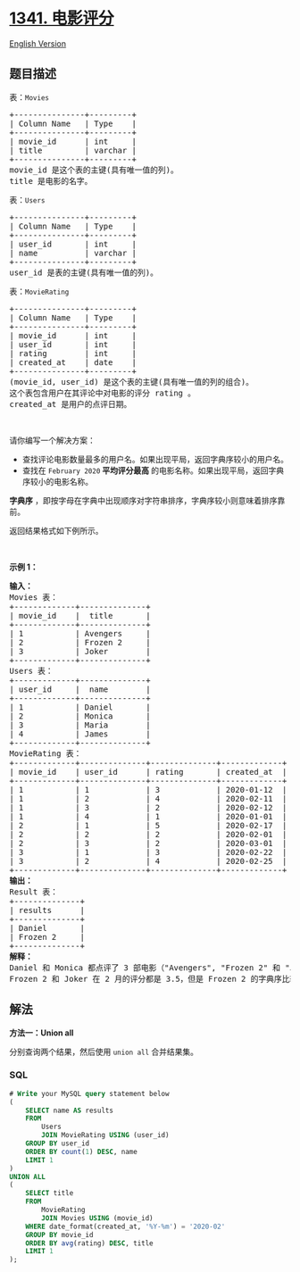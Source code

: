 # [1341. 电影评分](https://leetcode.cn/problems/movie-rating)

[English Version](/solution/1300-1399/1341.Movie%20Rating/README_EN.md)

## 题目描述

<!-- 这里写题目描述 -->

<p>表：<code>Movies</code></p>

<pre>
+---------------+---------+
| Column Name   | Type    |
+---------------+---------+
| movie_id      | int     |
| title         | varchar |
+---------------+---------+
movie_id 是这个表的主键(具有唯一值的列)。
title 是电影的名字。
</pre>

<p>表：<code>Users</code></p>

<pre>
+---------------+---------+
| Column Name   | Type    |
+---------------+---------+
| user_id       | int     |
| name          | varchar |
+---------------+---------+
user_id 是表的主键(具有唯一值的列)。
</pre>

<p>表：<code>MovieRating</code></p>

<pre>
+---------------+---------+
| Column Name   | Type    |
+---------------+---------+
| movie_id      | int     |
| user_id       | int     |
| rating        | int     |
| created_at    | date    |
+---------------+---------+
(movie_id, user_id) 是这个表的主键(具有唯一值的列的组合)。
这个表包含用户在其评论中对电影的评分 rating 。
created_at 是用户的点评日期。 
</pre>

<p>&nbsp;</p>

<p>请你编写一个解决方案：</p>

<ul>
	<li>查找评论电影数量最多的用户名。如果出现平局，返回字典序较小的用户名。</li>
	<li>查找在 <code>February 2020</code><strong> 平均评分最高</strong> 的电影名称。如果出现平局，返回字典序较小的电影名称。</li>
</ul>

<p><strong>字典序</strong> ，即按字母在字典中出现顺序对字符串排序，字典序较小则意味着排序靠前。</p>

<p>返回结果格式如下例所示。</p>

<p>&nbsp;</p>

<p><strong>示例 1：</strong></p>

<pre>
<strong>输入：</strong>
Movies 表：
+-------------+--------------+
| movie_id    |  title       |
+-------------+--------------+
| 1           | Avengers     |
| 2           | Frozen 2     |
| 3           | Joker        |
+-------------+--------------+
Users 表：
+-------------+--------------+
| user_id     |  name        |
+-------------+--------------+
| 1           | Daniel       |
| 2           | Monica       |
| 3           | Maria        |
| 4           | James        |
+-------------+--------------+
MovieRating 表：
+-------------+--------------+--------------+-------------+
| movie_id    | user_id      | rating       | created_at  |
+-------------+--------------+--------------+-------------+
| 1           | 1            | 3            | 2020-01-12  |
| 1           | 2            | 4            | 2020-02-11  |
| 1           | 3            | 2            | 2020-02-12  |
| 1           | 4            | 1            | 2020-01-01  |
| 2           | 1            | 5            | 2020-02-17  | 
| 2           | 2            | 2            | 2020-02-01  | 
| 2           | 3            | 2            | 2020-03-01  |
| 3           | 1            | 3            | 2020-02-22  | 
| 3           | 2            | 4            | 2020-02-25  | 
+-------------+--------------+--------------+-------------+
<strong>输出：</strong>
Result 表：
+--------------+
| results      |
+--------------+
| Daniel       |
| Frozen 2     |
+--------------+
<strong>解释：</strong>
Daniel 和 Monica 都点评了 3 部电影（"Avengers", "Frozen 2" 和 "Joker"） 但是 Daniel 字典序比较小。
Frozen 2 和 Joker 在 2 月的评分都是 3.5，但是 Frozen 2 的字典序比较小。
</pre>

## 解法

<!-- 这里可写通用的实现逻辑 -->

**方法一：Union all**

分别查询两个结果，然后使用 `union all` 合并结果集。

<!-- tabs:start -->

### **SQL**

```sql
# Write your MySQL query statement below
(
    SELECT name AS results
    FROM
        Users
        JOIN MovieRating USING (user_id)
    GROUP BY user_id
    ORDER BY count(1) DESC, name
    LIMIT 1
)
UNION ALL
(
    SELECT title
    FROM
        MovieRating
        JOIN Movies USING (movie_id)
    WHERE date_format(created_at, '%Y-%m') = '2020-02'
    GROUP BY movie_id
    ORDER BY avg(rating) DESC, title
    LIMIT 1
);
```

<!-- tabs:end -->
